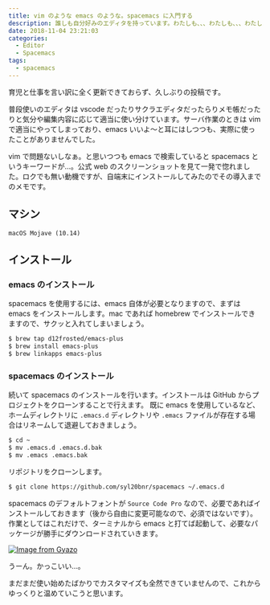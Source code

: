 ```yaml
---
title: vim のような emacs のような。spacemacs に入門する
description: 誰しも自分好みのエディタを持っています。わたしも、、、わたしも、、、わたしも。。。今日から私は spacemacs を使います！！
date: 2018-11-04 23:21:03
categories:
  - Editor
  - Spacemacs
tags:
  - spacemacs
---
```


育児と仕事を言い訳に全く更新できておらず、久しぶりの投稿です。

普段使いのエディタは vscode だったりサクラエディタだったらりメモ帳だったりと気分や編集内容に応じて適当に使い分けています。サーバ作業のときは vim で適当にやってしまっており、emacs いいよ〜と耳にはしつつも、実際に使ったことがありませんでした。

vim で問題ないしなぁ。と思いつつも emacs で検索していると spacemacs というキーワードが…。公式 web のスクリーンショットを見て一発で惚れました。ロクでも無い動機ですが、自端末にインストールしてみたのでその導入までのメモです。

マシン
---

    macOS Mojave (10.14)
    

インストール
---

### emacs のインストール

spacemacs を使用するには、emacs 自体が必要となりますので、まずは emacs をインストールします。mac であれば homebrew でインストールできますので、サクッと入れてしまいましょう。

```bash
$ brew tap d12frosted/emacs-plus
$ brew install emacs-plus
$ brew linkapps emacs-plus
```

### spacemacs のインストール

続いて spacemacs のインストールを行います。インストールは GitHub からプロジェクトをクローンすることで行えます。 既に emacs を使用しているなど、ホームディレクトリに `.emacs.d` ディレクトリや `.emacs` ファイルが存在する場合はリネームして退避しておきましょう。

```bash
$ cd ~
$ mv .emacs.d .emacs.d.bak
$ mv .emacs .emacs.bak
```

リポジトリをクローンします。

```bash
$ git clone https://github.com/syl20bnr/spacemacs ~/.emacs.d
```

spacemacs のデフォルトフォントが `Source Code Pro` なので、必要であればインストールしておきます（後から自由に変更可能なので、必須ではないです）。作業としてはこれだけで、ターミナルから emacs と打てば起動して、必要なパッケージが勝手にダウンロードされていきます。

[![Image from Gyazo](https://i.gyazo.com/76367d81668c3616ae01313de4b6c428.png)](https://gyazo.com/76367d81668c3616ae01313de4b6c428)

うーん。かっこいい…。

まだまだ使い始めたばかりでカスタマイズも全然できていませんので、これからゆっくりと温めていこうと思います。
